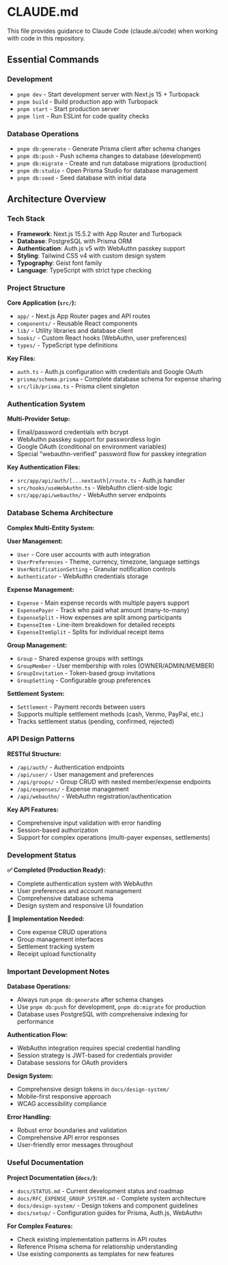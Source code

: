 # CLAUDE.md

This file provides guidance to Claude Code (claude.ai/code) when working with code in this repository.

## Essential Commands

### Development
- `pnpm dev` - Start development server with Next.js 15 + Turbopack
- `pnpm build` - Build production app with Turbopack
- `pnpm start` - Start production server
- `pnpm lint` - Run ESLint for code quality checks

### Database Operations
- `pnpm db:generate` - Generate Prisma client after schema changes
- `pnpm db:push` - Push schema changes to database (development)
- `pnpm db:migrate` - Create and run database migrations (production)
- `pnpm db:studio` - Open Prisma Studio for database management
- `pnpm db:seed` - Seed database with initial data

## Architecture Overview

### Tech Stack
- **Framework**: Next.js 15.5.2 with App Router and Turbopack
- **Database**: PostgreSQL with Prisma ORM
- **Authentication**: Auth.js v5 with WebAuthn passkey support
- **Styling**: Tailwind CSS v4 with custom design system
- **Typography**: Geist font family
- **Language**: TypeScript with strict type checking

### Project Structure

**Core Application (`src/`):**
- `app/` - Next.js App Router pages and API routes
- `components/` - Reusable React components
- `lib/` - Utility libraries and database client
- `hooks/` - Custom React hooks (WebAuthn, user preferences)
- `types/` - TypeScript type definitions

**Key Files:**
- `auth.ts` - Auth.js configuration with credentials and Google OAuth
- `prisma/schema.prisma` - Complete database schema for expense sharing
- `src/lib/prisma.ts` - Prisma client singleton

### Authentication System

**Multi-Provider Setup:**
- Email/password credentials with bcrypt
- WebAuthn passkey support for passwordless login
- Google OAuth (conditional on environment variables)
- Special "webauthn-verified" password flow for passkey integration

**Key Authentication Files:**
- `src/app/api/auth/[...nextauth]/route.ts` - Auth.js handler
- `src/hooks/useWebAuthn.ts` - WebAuthn client-side logic
- `src/app/api/webauthn/` - WebAuthn server endpoints

### Database Schema Architecture

**Complex Multi-Entity System:**

**User Management:**
- `User` - Core user accounts with auth integration
- `UserPreferences` - Theme, currency, timezone, language settings
- `UserNotificationSetting` - Granular notification controls
- `Authenticator` - WebAuthn credentials storage

**Expense Management:**
- `Expense` - Main expense records with multiple payers support
- `ExpensePayer` - Track who paid what amount (many-to-many)
- `ExpenseSplit` - How expenses are split among participants
- `ExpenseItem` - Line-item breakdown for detailed receipts
- `ExpenseItemSplit` - Splits for individual receipt items

**Group Management:**
- `Group` - Shared expense groups with settings
- `GroupMember` - User membership with roles (OWNER/ADMIN/MEMBER)
- `GroupInvitation` - Token-based group invitations
- `GroupSetting` - Configurable group preferences

**Settlement System:**
- `Settlement` - Payment records between users
- Supports multiple settlement methods (cash, Venmo, PayPal, etc.)
- Tracks settlement status (pending, confirmed, rejected)

### API Design Patterns

**RESTful Structure:**
- `/api/auth/` - Authentication endpoints
- `/api/user/` - User management and preferences
- `/api/groups/` - Group CRUD with nested member/expense endpoints
- `/api/expenses/` - Expense management
- `/api/webauthn/` - WebAuthn registration/authentication

**Key API Features:**
- Comprehensive input validation with error handling
- Session-based authorization
- Support for complex operations (multi-payer expenses, settlements)

### Development Status

**✅ Completed (Production Ready):**
- Complete authentication system with WebAuthn
- User preferences and account management
- Comprehensive database schema
- Design system and responsive UI foundation

**🚧 Implementation Needed:**
- Core expense CRUD operations
- Group management interfaces
- Settlement tracking system
- Receipt upload functionality

### Important Development Notes

**Database Operations:**
- Always run `pnpm db:generate` after schema changes
- Use `pnpm db:push` for development, `pnpm db:migrate` for production
- Database uses PostgreSQL with comprehensive indexing for performance

**Authentication Flow:**
- WebAuthn integration requires special credential handling
- Session strategy is JWT-based for credentials provider
- Database sessions for OAuth providers

**Design System:**
- Comprehensive design tokens in `docs/design-system/`
- Mobile-first responsive approach
- WCAG accessibility compliance

**Error Handling:**
- Robust error boundaries and validation
- Comprehensive API error responses
- User-friendly error messages throughout

### Useful Documentation

**Project Documentation (`docs/`):**
- `docs/STATUS.md` - Current development status and roadmap  
- `docs/RFC_EXPENSE_GROUP_SYSTEM.md` - Complete system architecture
- `docs/design-system/` - Design tokens and component guidelines
- `docs/setup/` - Configuration guides for Prisma, Auth.js, WebAuthn

**For Complex Features:**
- Check existing implementation patterns in API routes
- Reference Prisma schema for relationship understanding
- Use existing components as templates for new features